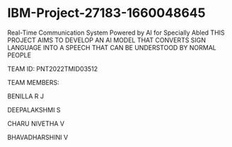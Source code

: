 # IBM-Project-27183-1660048645
Real-Time Communication System Powered by AI for Specially Abled
THIS PROJECT AIMS TO DEVELOP AN AI MODEL THAT CONVERTS SIGN LANGUAGE INTO A SPEECH THAT CAN BE UNDERSTOOD BY NORMAL PEOPLE

TEAM ID: PNT2022TMID03512

TEAM MEMBERS:

BENILLA R J

DEEPALAKSHMI S

CHARU NIVETHA V

BHAVADHARSHINI V
